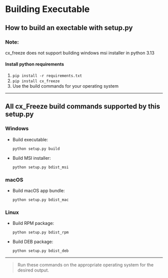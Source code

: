 # Building Executable

## How to build an exectable with setup.py

### Note:
cx_freeze does not support building windows msi installer in python 3.13

#### Install python requirements
1. `pip install -r requirements.txt`
2. `pip install cx_freeze`
3. Use the build commands for your operating system

---

## All cx_Freeze build commands supported by this setup.py

### Windows
- Build executable:
  ```
  python setup.py build
  ```
- Build MSI installer:
  ```
  python setup.py bdist_msi
  ```

### macOS
- Build macOS app bundle:
  ```
  python setup.py bdist_mac
  ```

### Linux
- Build RPM package:
  ```
  python setup.py bdist_rpm
  ```
- Build DEB package:
  ```
  python setup.py bdist_deb
  ```

---

> Run these commands on the appropriate operating system for the desired output.
